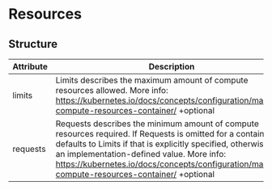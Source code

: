 # Resources 
 

## Structure 
 

| Attribute | Description                                                                                                                                                                                                                                                                                                                   | Default | Collection | Map  |
| --------- | ----------------------------------------------------------------------------------------------------------------------------------------------------------------------------------------------------------------------------------------------------------------------------------------------------------------------------- | ------- | ---------- | ---  |
| limits    | Limits describes the maximum amount of compute resources allowed. More info: https://kubernetes.io/docs/concepts/configuration/manage-compute-resources-container/ +optional                                                                                                                                                  |         |            |      |
| requests  | Requests describes the minimum amount of compute resources required. If Requests is omitted for a container, it defaults to Limits if that is explicitly specified, otherwise to an implementation-defined value. More info: https://kubernetes.io/docs/concepts/configuration/manage-compute-resources-container/ +optional  |         |            |      |